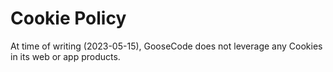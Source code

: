 # Cookie Policy

At time of writing (2023-05-15), GooseCode does not leverage any Cookies in its web or app products.
